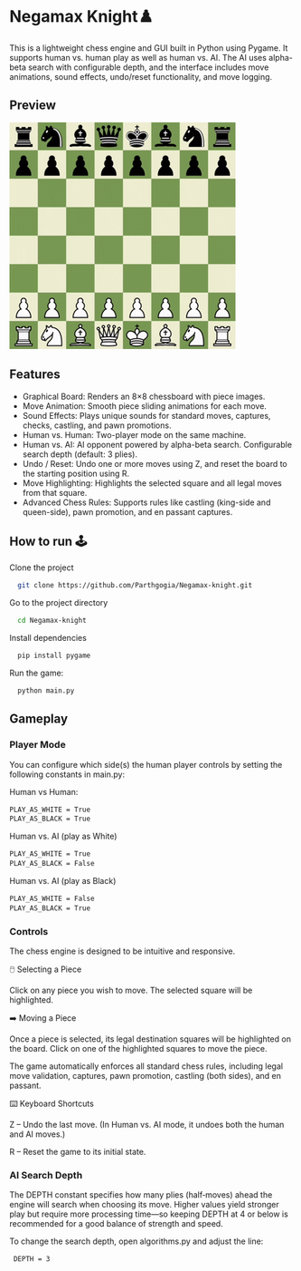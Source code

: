 
# Negamax Knight♟️

This is a lightweight chess engine and GUI built in Python using Pygame. It supports human vs. human play as well as human vs. AI. The AI uses alpha-beta search with configurable depth, and the interface includes move animations, sound effects, undo/reset functionality, and move logging.

## Preview

![Chess preview](preview.gif)

## Features

- Graphical Board: Renders an 8×8 chessboard with piece images.
- Move Animation: Smooth piece sliding animations for each move.
- Sound Effects: Plays unique sounds for standard moves, captures, checks, castling, and pawn promotions.
- Human vs. Human: Two-player mode on the same machine.
- Human vs. AI: AI opponent powered by alpha-beta search. Configurable search depth (default: 3 plies).
- Undo / Reset: Undo one or more moves using Z, and reset the board to the starting position using R.
- Move Highlighting: Highlights the selected square and all legal moves from that square.
- Advanced Chess Rules: Supports rules like castling (king-side and queen-side), pawn promotion, and en passant captures.


## How to run 🕹️

Clone the project

```bash
  git clone https://github.com/Parthgogia/Negamax-knight.git
```

Go to the project directory

```bash
  cd Negamax-knight
```

Install dependencies

```bash
  pip install pygame
```

Run the game:

```bash
  python main.py
```


## Gameplay

### Player Mode
You can configure which side(s) the human player controls by setting the following constants in main.py:

Human vs Human:
```bash
PLAY_AS_WHITE = True
PLAY_AS_BLACK = True
```

Human vs. AI (play as White)
```bash
PLAY_AS_WHITE = True
PLAY_AS_BLACK = False
```

Human vs. AI (play as Black)
```bash
PLAY_AS_WHITE = False
PLAY_AS_BLACK = True
```


### Controls

The chess engine is designed to be intuitive and responsive.

🖱️ Selecting a Piece

Click on any piece you wish to move. The selected square will be highlighted.


➡️ Moving a Piece

Once a piece is selected, its legal destination squares will be highlighted on the board.
Click on one of the highlighted squares to move the piece.

The game automatically enforces all standard chess rules, including legal move validation, captures, pawn promotion, castling (both sides), and en passant.

⌨️ Keyboard Shortcuts

Z – Undo the last move. (In Human vs. AI mode, it undoes both the human and AI moves.)

R – Reset the game to its initial state.


### AI Search Depth

The DEPTH constant specifies how many plies (half‑moves) ahead the engine will search when choosing its move. Higher values yield stronger play but require more processing time—so keeping DEPTH at 4 or below is recommended for a good balance of strength and speed.

To change the search depth, open algorithms.py and adjust the line:
```bash
 DEPTH = 3
 ```